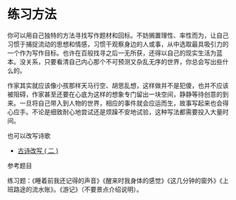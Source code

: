 # 练习方法


你可以用自己独特的方法寻找写作题材和回标。不妨搁置理性、率性而为，让自己习惯于捕捉流动的思想和情感，习惯干观察身边的人或事，从中选取最具吸引力的一个作为写作目标。也许在百般找寻之后一无所获，还得以自己的现实生活为蓝本。没关系，只要看清自己内心那个不可预测又杂乱无序的世界，你总会写出些什么的。


作家其实就应该像小孩那样天马行空、胡思乱想，这样做并不是犯傻，也并不应该被阻碍，作家甚至还要在心底为这样的想象专门留出一块空间，静静等待创意的到来。一旦将自己带入到人物的世界，相应的事件就会应运而生，故事写起来也会得心应手。不论是细致耐心地尝试还是烦躁不安地试验，这种写法都需要投入大量时间。


也可以改写诗歌

- [古诗改写 ( 二 )](https://www.douban.com/note/713203422/)


参考题目

练习题：《睡着前我还记得的声音》《醒来时我身体的感觉》《这几分钟的窗外》《上班路途的流水账》。《游记》（不要景点介绍说明）。



